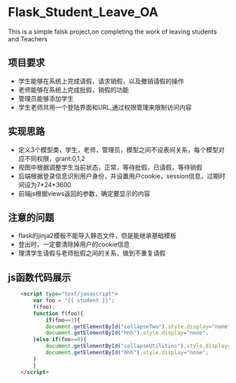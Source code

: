 # Flask_Student_Leave_OA
This is a simple falsk project,on completing the work of leaving students and Teachers

## 项目要求
* 学生能够在系统上完成请假，请求销假，以及撤销请假的操作
* 老师能够在系统上完成批假，销假的功能
* 管理员能够添加学生
* 学生老师共用一个登陆界面和URL,通过权限管理来限制访问内容


## 实现思路
* 定义3个模型类，学生，老师，管理员，模型之间不设表间关系，每个模型对应不同权限，grant:0,1,2
* 视图中根据调整学生当前状态，正常，等待批假，已请假，等待销假
* 后端根据登录信息识别用户身份，并设置用户cookie，session信息，过期时间设为7\*24\*3600
* 前端js根据views返回的参数，确定要显示的内容


## 注意的问题
* flask的jinja2模板不能导入静态文件，但是能继承基础模板
* 登出时，一定要清除掉用户的cookie信息
* 理清学生请假与老师批假之间的关系，做到不重复请假


## js函数代码展示

```html
    <script type="text/javascript">
        var foo = "{{ student }}";
        f(foo);
        function f(foo){
            if(foo==1){
            document.getElementById("collapseTwo").style.display="none";
            document.getElementById("hhh").style.display="none";
        }else if(foo==0){
            document.getElementById("collapseUtilities").style.display="none";
            document.getElementById("hhh").style.display="none";
        }
        }
    </script>
```
